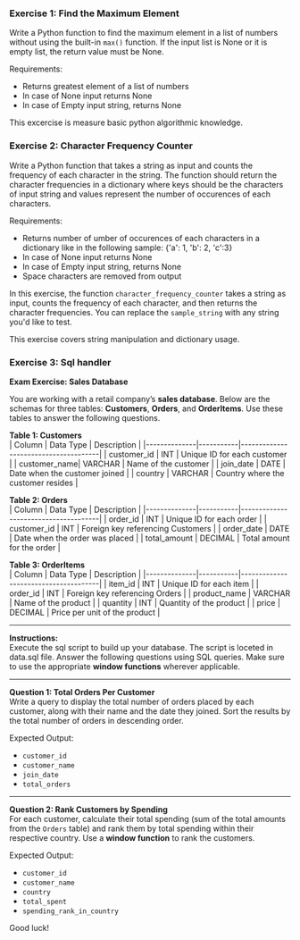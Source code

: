 ### Exercise 1: Find the Maximum Element

Write a Python function to find the maximum element in a list of numbers without using the built-in `max()` function. If the input list is None or it is empty list, the return value must be None.

Requirements:
- Returns greatest element of a list of numbers
- In case of None input returns None
- In case of Empty input string, returns None

This excercise is measure basic python algorithmic knowledge.

### Exercise 2: Character Frequency Counter

Write a Python function that takes a string as input and counts the frequency of each character in the string. The function should return the character frequencies in a dictionary where keys should be the characters of input string and values represent the number of occurences of each characters.

Requirements:
- Returns number of umber of occurences of each characters in a dictionary like in the following sample:
    {'a': 1, 'b': 2, 'c':3}
- In case of None input returns None
- In case of Empty input string, returns None
- Space characters are removed from output

In this exercise, the function `character_frequency_counter` takes a string as input, counts the frequency of each character, and then returns the character frequencies. You can replace the `sample_string` with any string you'd like to test.

This exercise covers string manipulation and dictionary usage. 

### Exercise 3: Sql handler

**Exam Exercise: Sales Database**

You are working with a retail company’s **sales database**. Below are the schemas for three tables: **Customers**, **Orders**, and **OrderItems**. Use these tables to answer the following questions.

**Table 1: Customers**  
| Column       | Data Type | Description                          |
|--------------|-----------|--------------------------------------|
| customer_id  | INT       | Unique ID for each customer          |
| customer_name| VARCHAR   | Name of the customer                 |
| join_date    | DATE      | Date when the customer joined        |
| country      | VARCHAR   | Country where the customer resides   |

**Table 2: Orders**  
| Column       | Data Type | Description                          |
|--------------|-----------|--------------------------------------|
| order_id     | INT       | Unique ID for each order             |
| customer_id  | INT       | Foreign key referencing Customers    |
| order_date   | DATE      | Date when the order was placed       |
| total_amount | DECIMAL   | Total amount for the order           |

**Table 3: OrderItems**  
| Column       | Data Type | Description                          |
|--------------|-----------|--------------------------------------|
| item_id      | INT       | Unique ID for each item              |
| order_id     | INT       | Foreign key referencing Orders       |
| product_name | VARCHAR   | Name of the product                  |
| quantity     | INT       | Quantity of the product              |
| price        | DECIMAL   | Price per unit of the product        |

---

**Instructions:**  
Execute the sql script to build up your database. The script is loceted in data.sql file. Answer the following questions using SQL queries. Make sure to use the appropriate **window functions** wherever applicable.

---

**Question 1: Total Orders Per Customer**  
Write a query to display the total number of orders placed by each customer, along with their name and the date they joined. Sort the results by the total number of orders in descending order.

Expected Output:
- `customer_id`
- `customer_name`
- `join_date`
- `total_orders`

---

**Question 2: Rank Customers by Spending**  
For each customer, calculate their total spending (sum of the total amounts from the `Orders` table) and rank them by total spending within their respective country. Use a **window function** to rank the customers.

Expected Output:
- `customer_id`
- `customer_name`
- `country`
- `total_spent`
- `spending_rank_in_country`

Good luck!